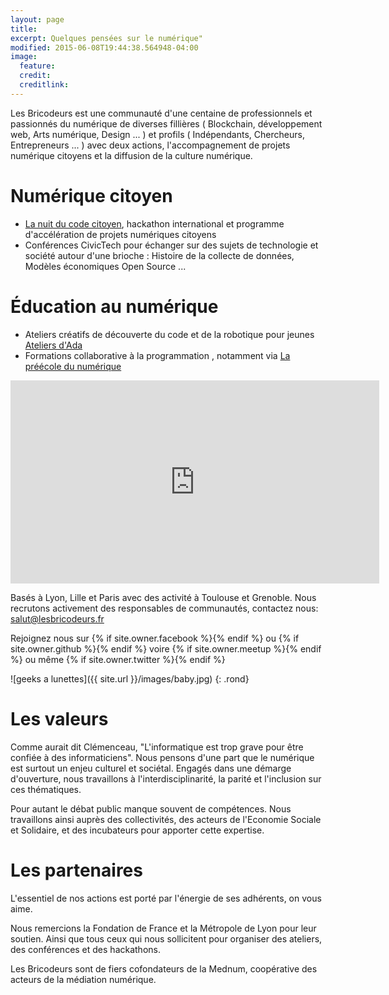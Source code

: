 ```yaml
---
layout: page
title:
excerpt: Quelques pensées sur le numérique"
modified: 2015-06-08T19:44:38.564948-04:00
image:
  feature:
  credit:
  creditlink:
---
```

Les Bricodeurs est une communauté d'une centaine de professionnels et passionnés du numérique de diverses fillières ( Blockchain, développement web, Arts numérique, Design ... ) et profils ( Indépendants, Chercheurs, Entrepreneurs ... ) avec deux actions, l'accompagnement de projets numérique citoyens et la diffusion de la culture numérique. 

# Numérique citoyen
* [La nuit du code citoyen](https://codecitoyen.github.io/), hackathon international et programme d'accélération de projets numériques citoyens
* Conférences CivicTech pour échanger sur des sujets de technologie et société autour d'une brioche : Histoire de la collecte de données, Modèles économiques Open Source ...

# Éducation au numérique
* Ateliers créatifs de découverte du code et de la robotique pour jeunes [Ateliers d'Ada]({{site.url}}/AteliersdAda/)
* Formations collaborative à la programmation , notamment via [La préécole du numérique]({{site.url}}/preecoledunumerique/)

<div><iframe src="https://www.facebook.com/plugins/video.php?href=https%3A%2F%2Fwww.facebook.com%2Flesbricodeurs%2Fvideos%2F290466934626200%2F&show_text=0&width=590" width="590" height="325" style="border:none;overflow:hidden;display:block;margin:0 auto" scrolling="no" frameborder="0" allowTransparency="true" allowFullScreen="true"></iframe></div>	

Basés à Lyon, Lille et Paris avec des activité à Toulouse et Grenoble. Nous recrutons activement des responsables de communautés, contactez nous: <salut@lesbricodeurs.fr>

Rejoignez nous sur  {% if site.owner.facebook %}<a href="http://facebook.com/{{ site.owner.facebook }}" title="{{ site.owner.name}} on Facebook" target="_blank"><i class="fa fa-facebook-square fa-2x"></i></a>{% endif %}
	ou
{% if site.owner.github %}<a href="http://github.com/{{ site.owner.github }}" title="{{ site.owner.name}} on Github" target="_blank"><i class="fa fa-github-square fa-2x"></i></a>{% endif %}
	voire
{% if site.owner.meetup %}<a href="http://meetup.com/{{ site.owner.meetup }}" title="{{ site.owner.name}} on meetup" target="_blank"><i class="fa fa-calendar fa-2x"></i></a>{% endif %}
	ou même
{% if site.owner.twitter %}<a href="http://twitter.com/{{ site.owner.twitter }}" title="{{ site.owner.name}} on Twitter" target="_blank"><i class="fa fa-twitter-square fa-2x"></i></a>{% endif %}

![geeks a lunettes]({{ site.url }}/images/baby.jpg)
{: .rond}




# Les valeurs

Comme aurait dit Clémenceau, "L'informatique est trop grave pour être confiée à des informaticiens". Nous pensons d'une part que le numérique est surtout un enjeu culturel et sociétal. Engagés dans une démarge d'ouverture, nous travaillons à l'interdisciplinarité, la parité et l'inclusion sur ces thématiques.

Pour autant le débat public manque souvent de compétences. Nous travaillons ainsi auprès des collectivités, des acteurs de l'Economie Sociale et Solidaire, et des incubateurs pour apporter cette expertise.

# Les partenaires 

L'essentiel de nos actions est porté par l'énergie de ses adhérents, on vous aime.

Nous remercions la Fondation de France et la Métropole de Lyon pour leur soutien. Ainsi que tous ceux qui nous sollicitent pour organiser des ateliers, des conférences et des hackathons.

Les Bricodeurs sont de fiers cofondateurs de la Mednum, coopérative des acteurs de la médiation numérique.



